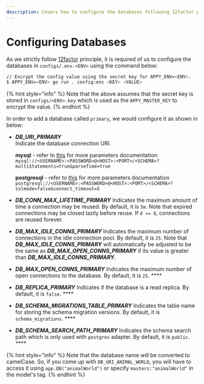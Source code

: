 ```yaml
---
description: Covers how to configure the databases following 12factor principle.
---
```


# Configuring Databases

As we strictly follow [12factor](https://12factor.net/) principle, it is required of us to configure the databases in `configs/.env.<ENV>` using the command below:

```bash
// Encrypt the config value using the secret key for APPY_ENV=<ENV>.
$ APPY_ENV=<ENV> go run . config:enc <KEY> <VALUE>
```

{% hint style="info" %}
Note that the above assumes that the secret key is stored in `configs/<ENV>.key` which is used as the `APPY_MASTER_KEY` to encrypt the value.
{% endhint %}

In order to add a database called `primary`, we would configure it as shown in below:

* _**DB\_URI\_PRIMARY**_  
  Indicate the database connection URI.  
  
  **mysql** - refer to [this](https://github.com/go-sql-driver/mysql#parameters) for more parameters documentation  
  `mysql://<USERNAME>:<PASSWORD>@<HOST>:<PORT>/<SCHEMA>?multiStatements=true&parseTime=true`  
  
  **postgresql** - refer to [this](https://www.postgresql.org/docs/current/libpq-connect.html#LIBPQ-PARAMKEYWORDS) for more parameters documentation  
  `postgresql://<USERNAME>:<PASSWORD>@<HOST>:<PORT>/<SCHEMA>?sslmode=false&connect_timeout=5`

  

* _**DB\_CONN\_MAX\_LIFETIME\_PRIMARY**_ Indicates the maximum amount of time a connection may be reused. By default, it is `5m`.   Note that expired connections may be closed lazily before reuse. If `d <= 0`, connections are reused forever.  
* _**DB\_MAX\_IDLE\_CONNS\_PRIMARY**_ Indicates the maximum number of connections in the idle connection pool. By default, it is `25`.   Note that _**DB\_MAX\_IDLE\_CONNS\_PRIMARY**_ will automatically be adjusted to be the same as _**DB\_MAX\_OPEN\_CONNS\_PRIMARY**_ if its value is greater than _**DB\_MAX\_IDLE\_CONNS\_PRIMARY.**_  
* _**DB\_MAX\_OPEN\_CONNS\_PRIMARY**_ Indicates the maximum number of open connections to the database. By default, it is `25`.  _****_
* _**DB\_REPLICA\_PRIMARY**_ Indicates if the database is a read replica. By default, it is `false`.  _****_
* _**DB\_SCHEMA\_MIGRATIONS\_TABLE\_PRIMARY**_ Indicates the table name for storing the schema migration versions. By default, it is `schema_migrations`.  _****_
* _**DB\_SCHEMA\_SEARCH\_PATH\_PRIMARY**_ Indicates the schema search path which is only used with `postgres` adapter. By default, it is `public`. _****_

{% hint style="info" %}
Note that the database name will be converted to camelCase. So, if you come up with `DB_URI_ANIMAL_WORLD`, you will have to access it using `app.DB("animalWorld")` or specify `masters:"animalWorld"` in the model's tag.
{% endhint %}

